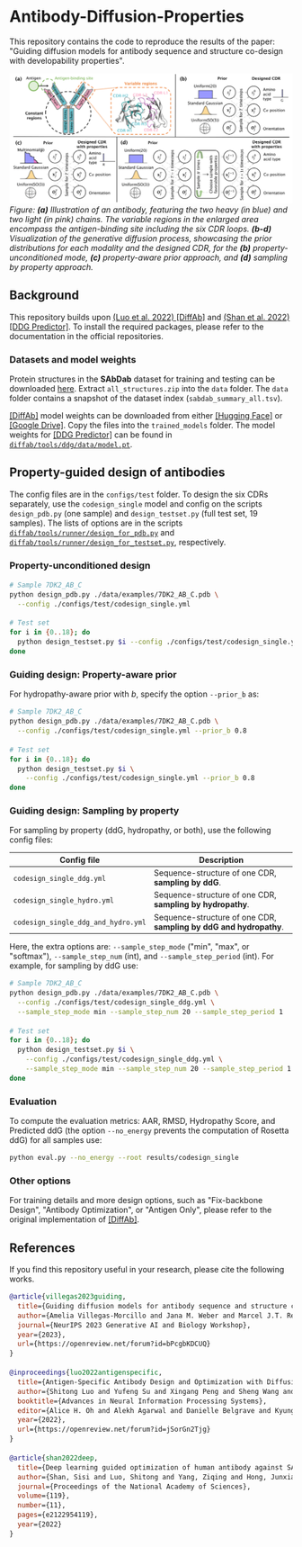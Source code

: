# Antibody-Diffusion-Properties

This repository contains the code to reproduce the results of the paper: "Guiding diffusion models for antibody sequence and structure co-design with developability properties".

![overview](./assets/overview.png)
*Figure: **(a)** Illustration of an antibody, featuring the two heavy (in blue) and two light (in pink) chains. The variable regions in the enlarged area encompass the antigen-binding site including the six CDR loops. **(b-d)** Visualization of the generative diffusion process, showcasing the prior distributions for each modality and the designed CDR, for the **(b)** property-unconditioned mode, **(c)** property-aware prior approach, and **(d)** sampling by property approach.*


## Background

This repository builds upon [(Luo et al. 2022) [DiffAb]](https://github.com/luost26/diffab) and [(Shan et al. 2022) [DDG Predictor]](https://github.com/HeliXonProtein/binding-ddg-predictor). To install the required packages, please refer to the documentation in the official repositories.

### Datasets and model weights

Protein structures in the **SAbDab** dataset for training and testing can be downloaded [here](https://opig.stats.ox.ac.uk/webapps/newsabdab/sabdab/archive/all/). Extract `all_structures.zip` into the `data` folder. The `data` folder contains a snapshot of the dataset index (`sabdab_summary_all.tsv`).

[[DiffAb]](https://github.com/luost26/diffab) model weights can be downloaded from either [[Hugging Face]](https://huggingface.co/luost26/DiffAb/tree/main) or [[Google Drive]](https://drive.google.com/drive/folders/15ANqouWRTG2UmQS_p0ErSsrKsU4HmNQc?usp=sharing). Copy the files into the `trained_models` folder. The model weights for [[DDG Predictor]](https://github.com/HeliXonProtein/binding-ddg-predictor) can be found in [`diffab/tools/ddg/data/model.pt`](diffab/tools/ddg/data/model.pt).


## Property-guided design of antibodies

The config files are in the `configs/test` folder. To design the six CDRs separately, use the `codesign_single` model and config on the scripts `design_pdb.py` (one sample) and `design_testset.py` (full test set, 19 samples). The lists of options are in the scripts [`diffab/tools/runner/design_for_pdb.py`](diffab/tools/runner/design_for_pdb.py) and [`diffab/tools/runner/design_for_testset.py`](diffab/tools/runner/design_for_testset.py), respectively.

### Property-unconditioned design

```bash
# Sample 7DK2_AB_C
python design_pdb.py ./data/examples/7DK2_AB_C.pdb \
  --config ./configs/test/codesign_single.yml

# Test set
for i in {0..18}; do
  python design_testset.py $i --config ./configs/test/codesign_single.yml
done
```

### Guiding design: Property-aware prior

For hydropathy-aware prior with $b$, specify the option `--prior_b` as:

```bash
# Sample 7DK2_AB_C
python design_pdb.py ./data/examples/7DK2_AB_C.pdb \
  --config ./configs/test/codesign_single.yml --prior_b 0.8

# Test set
for i in {0..18}; do
  python design_testset.py $i \
    --config ./configs/test/codesign_single.yml --prior_b 0.8
done
```

### Guiding design: Sampling by property

For sampling by property (ddG, hydropathy, or both), use the following config files:

| Config file              | Description                                                  |
| ------------------------ | ------------------------------------------------------------ |
| `codesign_single_ddg.yml` | Sequence-structure of one CDR, **sampling by ddG**. |
| `codesign_single_hydro.yml` | Sequence-structure of one CDR, **sampling by hydropathy**. |
| `codesign_single_ddg_and_hydro.yml` | Sequence-structure of one CDR, **sampling by ddG and hydropathy**. |

Here, the extra options are: `--sample_step_mode` ("min", "max", or "softmax"), `--sample_step_num` (int), and `--sample_step_period` (int). For example, for sampling by ddG use:

```bash
# Sample 7DK2_AB_C
python design_pdb.py ./data/examples/7DK2_AB_C.pdb \
  --config ./configs/test/codesign_single_ddg.yml \
  --sample_step_mode min --sample_step_num 20 --sample_step_period 1

# Test set
for i in {0..18}; do
  python design_testset.py $i \
    --config ./configs/test/codesign_single_ddg.yml \
    --sample_step_mode min --sample_step_num 20 --sample_step_period 1
done
```

### Evaluation

To compute the evaluation metrics: AAR, RMSD, Hydropathy Score, and Predicted ddG (the option `--no_energy` prevents the computation of Rosetta ddG) for all samples use:

```bash
python eval.py --no_energy --root results/codesign_single
```

### Other options

For training details and more design options, such as "Fix-backbone Design", "Antibody Optimization", or "Antigen Only", please refer to the original implementation of [[DiffAb]](https://github.com/luost26/diffab).


## References

If you find this repository useful in your research, please cite the following works.

```bibtex
@article{villegas2023guiding,
  title={Guiding diffusion models for antibody sequence and structure co-design with developability properties},
  author={Amelia Villegas-Morcillo and Jana M. Weber and Marcel J.T. Reinders},
  journal={NeurIPS 2023 Generative AI and Biology Workshop},
  year={2023},
  url={https://openreview.net/forum?id=bPcgbKDCUQ}
}

@inproceedings{luo2022antigenspecific,
  title={Antigen-Specific Antibody Design and Optimization with Diffusion-Based Generative Models for Protein Structures},
  author={Shitong Luo and Yufeng Su and Xingang Peng and Sheng Wang and Jian Peng and Jianzhu Ma},
  booktitle={Advances in Neural Information Processing Systems},
  editor={Alice H. Oh and Alekh Agarwal and Danielle Belgrave and Kyunghyun Cho},
  year={2022},
  url={https://openreview.net/forum?id=jSorGn2Tjg}
}

@article{shan2022deep,
  title={Deep learning guided optimization of human antibody against SARS-CoV-2 variants with broad neutralization},
  author={Shan, Sisi and Luo, Shitong and Yang, Ziqing and Hong, Junxian and Su, Yufeng and Ding, Fan and Fu, Lili and Li, Chenyu and Chen, Peng and Ma, Jianzhu and others},
  journal={Proceedings of the National Academy of Sciences},
  volume={119},
  number={11},
  pages={e2122954119},
  year={2022}
}
```
